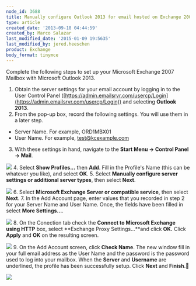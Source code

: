 ```yaml
---
node_id: 3688
title: Manually configure Outlook 2013 for email hosted on Exchange 2007
type: article
created_date: '2013-09-18 04:44:59'
created_by: Marco Salazar
last_modified_date: '2015-01-09 19:5635'
last_modified_by: jered.heeschen
product: Exchange
body_format: tinymce
---
```


Complete the following steps to set up your Microsoft Exchange 2007
Mailbox with Microsoft Outlook 2013. 
1. Obtain the server settings for your email account by logging in to
the User Control Panel
([https://admin.emailsrvr.com/usercp/Login](https://admin.emailsrvr.com/usercp/Login))
and selecting **Outlook 2013**.
2. From the pop-up box, record the following settings. You will use
them in a later step.

-   Server Name. For example, ORD1MBX01
-   User Name. For example, test@kcexample.com
3. With these settings in hand, navigate to the **Start Menu -\>
Control Panel -\> Mail**.

![](/knowledge_center/sites/default/files/field/image/1.%20Control%20Panel%20Mail_0.png)
4. Select **Show Profiles...** then **Add**. Fill in the Profile's Name
(this can be whatever you like), and select **OK**.
5. Select **Manually configure server settings or additional server
types**, then select **Next**.

![](/knowledge_center/sites/default/files/field/image/2.%20Add%20Account%2007.png)
6. Select **Microsoft Exchange Server or compatible service**, then
select **Next**.
7. In the Add Account page, enter values that you recorded in step 2
for your Server Name and User Name. Once, the fields have been filled in
select **More Settings...**.

![](/knowledge_center/sites/default/files/field/image/3.%20Server%20Settings_0.png)
8. On the Conection tab check the **Connect to Microsoft Exchange using
HTTP** box, select **Exchange Proxy Settings...**and click **OK.** 
Click **Apply** and **OK** on the resulting screen.

![](/knowledge_center/sites/default/files/field/image/4.%20Proxy%20Settings_0.png)
9. On the Add Account screen, click **Check Name**. The new window fill
in your full email address as the User Name and the password is the
password used to log into your mailbox. When the **Server** and
**Username** are underlined, the profile has been successfully setup.
Click **Next** and **Finish**.

![](/knowledge_center/sites/default/files/field/image/5.%20Check%20name.png)

